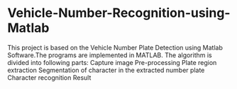 # Vehicle-Number-Recognition-using-Matlab
This project is based on the Vehicle Number Plate Detection using Matlab Software.The programs are implemented in MATLAB. The algorithm is divided into following parts: 
Capture image
Pre-processing
Plate region extraction
Segmentation of character in the extracted number plate
Character recognition
Result
